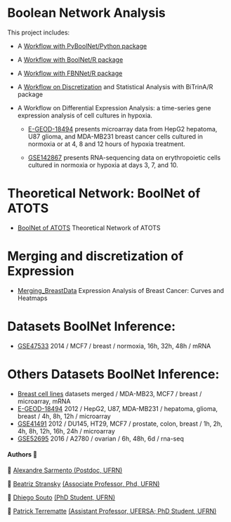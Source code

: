 # Boolean Network Analysis

This project includes: 

* A [Workflow with PyBoolNet/Python package](workflow_pyboolnet/pipeline_HIFaxis.ipynb)

* A [Workflow with BoolNet/R package](workflow_boolnet/BoolNet.md)

* A [Workflow with FBNNet/R package](workflow_fbnnet/FBNNet.Rmd)

* A [Workflow on Discretization](workflow_discretization/discretization.md) and Statistical Analysis with BiTrinA/R package

* A Workflow on Differential Expression Analysis: a time-series gene expression analysis of cell cultures in hypoxia.

  * [E-GEOD-18494](workflow_differential_expression/pipeline_EGEOD18494.md) presents microarray data from HepG2 hepatoma, U87 glioma, and MDA-MB231 breast cancer cells cultured in normoxia or at 4, 8 and 12 hours of hypoxia treatment.

  * [GSE142867](workflow_differential_expression/pipeline_GSE142867.md) presents RNA-sequencing data on erythropoietic cells cultured in normoxia or hypoxia at days 3, 7, and 10.
  
# Theoretical Network: BoolNet of ATOTS
  * [BoolNet of ATOTS](workflow_boolnet/BoolNet_ATOTS.md) Theoretical Network of ATOTS
  
# Merging and discretization of Expression
  * [Merging_BreastData](workflow_merging/Merging_BreastData.md) Expression Analysis of Breast Cancer: Curves and Heatmaps
  
# Datasets BoolNet Inference:
  * [GSE47533](workflow_boolnet/BoolNetInference_GSE47533.md)	2014 / MCF7 /	breast	/ normoxia, 16h, 32h, 48h	/	mRNA

# Others Datasets BoolNet Inference:
  * [Breast cell lines](workflow_boolnet/misc_analysis/BoolNetInference.md)		datasets merged / MDA-MB23, MCF7 / breast /	microarray, mRNA
  * [E-GEOD-18494](workflow_boolnet/BoolNetInference_EGEOD18494.md)	2012	/ HepG2, U87, MDA-MB231 / hepatoma, glioma, breast /	4h, 8h, 12h	/	microarray
  * [GSE41491](workflow_boolnet/misc_analysis/BoolNetInference_GSE41491.md)	2012 / DU145, HT29, MCF7 /	prostate, colon, breast	/ 1h, 2h, 4h, 8h, 12h, 16h, 24h	/	microarray
  * [GSE52695](workflow_boolnet/misc_analysis/BoolNetInference_GSE52695.md)	2016	/ A2780	/ ovarian /	6h, 48h, 6d	/	rna-seq

  
#### Authors :busts_in_silhouette:

 :bust_in_silhouette: [Alexandre Sarmento ](https://github.com/AlexandreSarmento) [(Postdoc, UFRN)](http://lattes.cnpq.br/9217490794056337)

 :bust_in_silhouette: [Beatriz Stransky](https://github.com/bia-stransky) [(Associate Professor, Phd, UFRN)](http://lattes.cnpq.br/3142264445097872)
 
  :bust_in_silhouette: [Dhiego Souto](https://github.com/dhiego22) [(PhD Student, UFRN)](http://lattes.cnpq.br/7232169055258869)
 
 :bust_in_silhouette: [Patrick Terrematte](https://github.com/terrematte) [(Assistant Professor, UFERSA; PhD Student, UFRN)](http://lattes.cnpq.br/4283045850342312)
